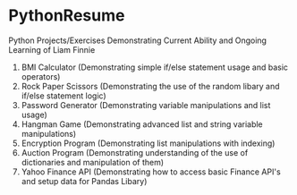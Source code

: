 # PythonResume
 Python Projects/Exercises Demonstrating Current Ability and Ongoing Learning of Liam Finnie

 1. BMI Calculator (Demonstrating simple if/else statement usage and basic operators)
 2. Rock Paper Scissors (Demonstrating the use of the random libary and if/else statement logic)
 3. Password Generator (Demonstrating variable manipulations and list usage)
 4. Hangman Game (Demonstrating advanced list and string variable manipulations)
 5. Encryption Program (Demonstrating list manipulations with indexing)
 6. Auction Program (Demonstrating understanding of the use of dictionaries and manipulation of them)
 7. Yahoo Finance API (Demonstrating how to access basic Finance API's and setup data for Pandas Libary)